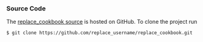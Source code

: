 ### Source Code

The [replace_cookbook source](https://github.com/replace_username/replace_cookbook)
is hosted on GitHub.
To clone the project run

```bash
$ git clone https://github.com/replace_username/replace_cookbook.git
```
